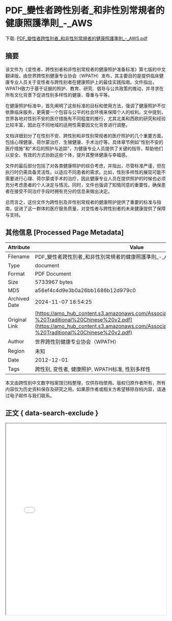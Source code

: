 # PDF_變性者跨性別者_和非性別常規者的健康照護準則_-_AWS

<!-- tcd_download_link -->
下载: <a href="PDF_變性者跨性別者_和非性別常規者的健康照護準則_-_AWS.pdf" download>PDF_變性者跨性別者_和非性別常規者的健康照護準則_-_AWS.pdf</a>
<!-- tcd_download_link_end -->

## 摘要

<!-- tcd_abstract -->
该文件为《变性者、跨性别者和非性别常规者的健康照护准备标准》第七版的中文翻译版，由世界跨性别健康专业协会（WPATH）发布，其主要目的是提供临床健康专业人员关于变性者与跨性别者在健康照护上的最佳实践指南。文件指出，WPATH致力于基于证据的照护、教育、研究、倡导与公共政策的推动，并寻求在所有文化背景下促进性别多样性的健康、尊重与平等。

在健康照护标准中，首先阐明了这些标准的目标和使用方法，强调了健康照护不仅依靠临床服务，更需要一个包容与公平的社会环境来保障个人的权利。文中提到，世界各地对性别不安的医疗措施有不同程度的推行，尤其北美和西欧的研究和经验比较丰富，因此在不同地域的适用性需要因文化背景进行调整。

文档详细划分了在性别不安、跨性别和非性别常规者的医疗照护的几个重要方面，包括心理健康、荷尔蒙治疗、生殖健康、手术治疗等。具体章节例如"性别不安的医疗措施"和"术后的照护与追踪"，为健康专业人员提供了关键的指导，帮助他们以安全、有效的方式协助这些个体，提升其整体健康与幸福感。

文件的最后部分包括了对各类健康照护的综合考虑，并指出，尽管标准严谨，但在执行时仍需具备灵活性，以适应不同患者的需求。比如，性别多样性的展现可能不需要进行心理、荷尔蒙或手术的治疗，因此健康专业人员在提供照护的时候也必须充分考虑患者的个人决定与情况。同时，文件也强调了知情同意的重要性，确保患者在接受不同治疗手段时拥有充分的信息来做出决定。

总而言之，这份文件为跨性别及非性别常规者的健康照护提供了重要的标准与指南，促进了这一群体的医疗服务质量，对变性者与跨性别者的未来健康提供了保障与支持。

<!-- tcd_abstract_end -->

## 其他信息 [Processed Page Metadata]

| Attribute       | Value                                  |
|-----------------|----------------------------------------|
| Filename        | PDF_變性者跨性別者_和非性別常規者的健康照護準則_-_AWS.pdf                             |
| Type            | document                                 |
| Format          | PDF Document                               |
| Size            | 5733967 bytes                           |
| MD5             | a56ef4c4d9e3b0a26bb1686b12d979c0                                  |
| Archived Date   | 2024-11-07 18:54:25                             |
| Original Link   | [https://amo_hub_content.s3.amazonaws.com/Association140/files/Standards%20-%20Traditional%20Chinese%20v2.pdf](https://amo_hub_content.s3.amazonaws.com/Association140/files/Standards%20-%20Traditional%20Chinese%20v2.pdf)                         |
| Author          | 世界跨性别健康专业协会（WPATH）                               |
| Region          | 未知                               |
| Date            | 2012-12-01                                 |
| Tags            | 跨性别, 变性者, 健康照护, WPATH标准, 性别多样性                                 |

本文由跨性别中文数字档案馆归档整理，仅供存档使用。版权归原作者所有，所有内容仅为历史资料保存及研究之用。如果原作者或相关方希望移除存档内容，请通过电子邮件与我们联系。

## 正文 { data-search-exclude }

<!-- tcd_main_text -->
<iframe src="../PDF_變性者跨性別者_和非性別常規者的健康照護準則_-_AWS.pdf" width="100%" height="600px">
    <p>无法显示PDF，请下载查看。</p>
</iframe>
<!-- tcd_main_text_end -->

